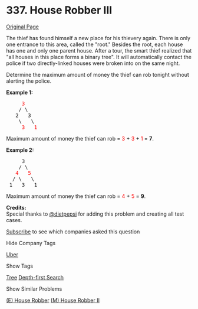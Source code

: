 # 337. House Robber III

[Original Page](https://leetcode.com/problems/house-robber-iii/)

The thief has found himself a new place for his thievery again. There is only one entrance to this area, called the "root." Besides the root, each house has one and only one parent house. After a tour, the smart thief realized that "all houses in this place forms a binary tree". It will automatically contact the police if two directly-linked houses were broken into on the same night.

Determine the maximum amount of money the thief can rob tonight without alerting the police.

**Example 1:**  

<pre>     <font color="red">3</font>
    / \
   2   3
    \   \ 
     <font color="red">3   1</font>
</pre>

Maximum amount of money the thief can rob = <font color="red">3</font> + <font color="red">3</font> + <font color="red">1</font> = **7**.

**Example 2:**  

<pre>     3
    / \
   <font color="red">4</font>   <font color="red">5</font>
  / \   \ 
 1   3   1
</pre>

Maximum amount of money the thief can rob = <font color="red">4</font> + <font color="red">5</font> = **9**.

**Credits:**  
Special thanks to [@dietpepsi](https://leetcode.com/discuss/user/dietpepsi) for adding this problem and creating all test cases.

<div>

[Subscribe](/subscribe/) to see which companies asked this question

</div>

<div>

<div id="company_tags" class="btn btn-xs btn-warning">Hide Company Tags</div>

<span class="hidebutton" style="display: inline;">[Uber](/company/uber/)</span></div>

<div>

<div id="tags" class="btn btn-xs btn-warning">Show Tags</div>

<span class="hidebutton">[Tree](/tag/tree/) [Depth-first Search](/tag/depth-first-search/)</span></div>

<div>

<div id="similar" class="btn btn-xs btn-warning">Show Similar Problems</div>

<span class="hidebutton">[(E) House Robber](/problems/house-robber/) [(M) House Robber II](/problems/house-robber-ii/)</span></div>